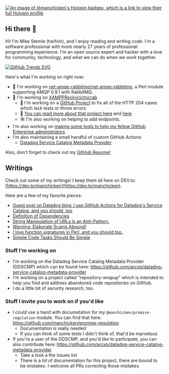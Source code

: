[![An image of @manchicken's Holopin badges, which is a link to view their full Holopin profile](https://holopin.me/manchicken)](https://holopin.io/@manchicken)

## Hi there 👋

Hi! I'm Mike Stemle (he/him), and I enjoy reading and writing code. I'm a software professional with more nearly 27 years of professional programming experience. I'm an open source expert and hacker with a love for community, technology, and what we can do when we work together.

[![GitHub Trends SVG](https://api.githubtrends.io/user/svg/manchicken/repos?time_range=one_year&theme=synthwaves)](https://githubtrends.io)

Here's what I'm working on right now:

- 🐫 I'm working on [net-amqp-rabbitmq/net-amqp-rabbitmq](https://github.com/net-amqp-rabbitmq/net-amqp-rabbitmq), a Perl module supporting AMQP 0.9.1 with RabbitMQ.
- 🦀 I'm working on [XAMPPRocky/octocrab](https://github.com/XAMPPRocky/octocrab)
  - 🧮 I'm working on a [GitHub Project](https://github.com/users/manchicken/projects/4) to fix all of the HTTP 204 cases which lack tests or throw errors
  - 📰 [You can read more about that project here](https://dev.to/manchicken/tackling-a-large-volume-of-simple-problems-in-an-open-source-project-5fn3) and [here](https://dev.to/manchicken/update-tackling-a-large-volume-of-simple-problems-in-an-open-source-project-306c)
  - 🕸️ I'm also working on helping to add endpoints.
- I'm also working on [making some tools to help my fellow GitHub Enterprise administrators](https://github.com/manchicken/gh-enterprise-tools/)
- I'm also maintaining a small handful of custom GitHub Actions
  - [Datadog Service Catalog Metadata Provider](https://github.com/arcxp/datadog-service-catalog-metadata-provider)

Also, don't forget to check out my [GitHub Resume!](https://resume.github.io/?manchicken)

## Writings

Check out some of my writings! I keep them all here on DEV.to: [https://dev.to/manchicken](https://dev.to/manchicken).

Here are a few of my favorite pieces:

- [Guest post on Datadog blog: I use GitHub Ac­tions for Data­dog's Service Catalog, and you should, too](https://www.datadoghq.com/blog/github-actions-service-catalog/)
- [Definition of Dependencies](https://dev.to/manchicken/definition-of-dependencies-5462)
- [String Manipulation of URLs is an Anti-Pattern.](https://dev.to/manchicken/string-manipulation-of-urls-is-an-anti-pattern-53mg)
- [Warning: Elaborate Scams Abound!](https://dev.to/manchicken/warning-elaborate-scams-abound-4ngn)
- [I love function signatures in Perl, and you should too.](https://dev.to/manchicken/i-love-function-signatures-in-perl-and-you-should-too-1can)
- [Simple Code Tasks Should Be Simple](https://dev.to/manchicken/simple-code-tasks-should-be-simple-11c2)

### Stuff I'm working on

- I'm working on the Datadog Service Catalog Metadata Provider (DDSCMP) which can be found here: https://github.com/arcxp/datadog-service-catalog-metadata-provider
- I'm working on a project called "repository-wrapup" which is intended to help you find and address abandoned code repositories on GitHub.
- I do a little bit of security research, too.

### Stuff I invite you to work on if you'd like

- I could use a hand with documetation for my `@manchicken/promise-regulation` module. You can find that here: https://github.com/manchicken/promise-regulation
  - Documentation is really needed
  - If you can think of some tests I didn't think of, that'd be marvelous
- If you're a user of the DDSCMP, and you'd like to participate, you can also contribute here: https://github.com/arcxp/datadog-service-catalog-metadata-provider
  - Take a look a the issues list
  - There is a _lot_ of documentation for this project, there are bound to be mistakes. I welcome all PRs correcting those mistakes.
